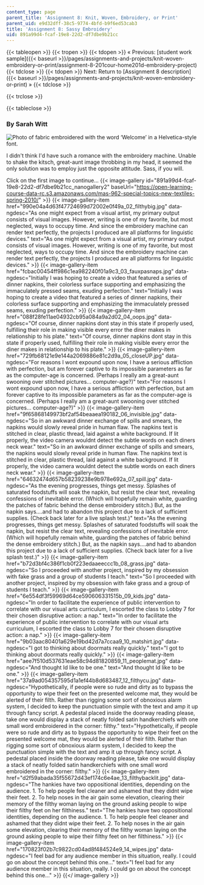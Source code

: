 ```yaml
---
content_type: page
parent_title: 'Assignment 8: Knit, Woven, Embroidery, or Print'
parent_uid: e9d32dff-38c5-9774-4bfd-b9f6ed53cab3
title: 'Assignment 8: Sassy Embroidery'
uid: 891a99d4-fcaf-19e8-22d2-df7dbe9b21cc
---
```


{{< tableopen >}}
{{< tropen >}}
{{< tdopen >}}
« Previous: [student work sample]({{< baseurl >}}/pages/assignments-and-projects/knit-woven-embroidery-or-print/assignment-8-201cour-home201d-embroidery-project)
{{< tdclose >}}
{{< tdopen >}}
Next: Return to [Assignment 8 description]({{< baseurl >}}/pages/assignments-and-projects/knit-woven-embroidery-or-print) »
{{< tdclose >}}

{{< trclose >}}

{{< tableclose >}}

### By Sarah Witt

![Photo of fabric embroidered with the word ‘Welcome’ in a Helvetica-style font. ](/courses/media-arts-and-sciences/mas-962-special-topics-new-textiles-spring-2010/assignments-and-projects/knit-woven-embroidery-or-print/01_welcome.jpg)

I didn't think I'd have such a romance with the embroidery machine. Unable to shake the kitsch, great-aunt image throbbing in my head, it seemed the only solution was to employ just the opposite attitude. Sass, if you will.

Click on the first image to continue...
{{< image-gallery id="891a99d4-fcaf-19e8-22d2-df7dbe9b21cc_nanogallery2" baseUrl="https://open-learning-course-data-rc.s3.amazonaws.com/mas-962-special-topics-new-textiles-spring-2010/" >}}
{{< image-gallery-item href="990e04a4d63f47724699d72002e0f49a_02_filthybig.jpg" data-ngdesc="As one might expect from a visual artist, my primary output consists of visual images. However, writing is one of my favorite, but most neglected, ways to occupy time. And since the embroidery machine can render text perfectly, the projects I produced are all platforms for linguistic devices." text="As one might expect from a visual artist, my primary output consists of visual images. However, writing is one of my favorite, but most neglected, ways to occupy time. And since the embroidery machine can render text perfectly, the projects I produced are all platforms for linguistic devices." >}}
{{< image-gallery-item href="fcbac00454ff986c1ea982240f01a9c3_03_fauxpasnaps.jpg" data-ngdesc="Initially I was hoping to create a video that featured a series of dinner napkins, their colorless surface supporting and emphasizing the immaculately pressed seams, exuding perfection." text="Initially I was hoping to create a video that featured a series of dinner napkins, their colorless surface supporting and emphasizing the immaculately pressed seams, exuding perfection." >}}
{{< image-gallery-item href="088f28fe11ae04932cb95a084a9a2d02_04_oops.jpg" data-ngdesc="Of course, dinner napkins dont stay in this state if properly used, fulfilling their role in making visible every error the diner makes in relationship to his plate." text="Of course, dinner napkins dont stay in this state if properly used, fulfilling their role in making visible every error the diner makes in relationship to his plate." >}}
{{< image-gallery-item href="729fb68121e9e144a2069886e81c2d9a_05_closeUP.jpg" data-ngdesc="For reasons I wont expound upon now, I have a serious affliction with perfection, but am forever captive to its impossible parameters as far as the computer-age is concerned. (Perhaps I really am a great-aunt swooning over stitched pictures... computer-age?)" text="For reasons I wont expound upon now, I have a serious affliction with perfection, but am forever captive to its impossible parameters as far as the computer-age is concerned. (Perhaps I really am a great-aunt swooning over stitched pictures... computer-age?)" >}}
{{< image-gallery-item href="9f65868149973bf2af54beaaea190182_06_invisible.jpg" data-ngdesc="So in an awkward dinner exchange of spills and smears, the napkins would slowly reveal pride in human flaw. The napkins text is stitched in clear, plastic thread, laid against a white background. If lit properly, the video camera wouldnt detect the subtle words on each diners neck wear." text="So in an awkward dinner exchange of spills and smears, the napkins would slowly reveal pride in human flaw. The napkins text is stitched in clear, plastic thread, laid against a white background. If lit properly, the video camera wouldnt detect the subtle words on each diners neck wear." >}}
{{< image-gallery-item href="64632474d657b58239238e9b978e692a_07_spill.jpg" data-ngdesc="As the evening progresses, things get messy. Splashes of saturated foodstuffs will soak the napkin, but resist the clear text, revealing confessions of inevitable error. (Which will hopefully remain white, guarding the patches of fabric behind the dense embroidery stitch.) But, as the napkin says....and had to abandon this project due to a lack of sufficient supplies. (Check back later for a live splash test.)" text="As the evening progresses, things get messy. Splashes of saturated foodstuffs will soak the napkin, but resist the clear text, revealing confessions of inevitable error. (Which will hopefully remain white, guarding the patches of fabric behind the dense embroidery stitch.) But, as the napkin says....and had to abandon this project due to a lack of sufficient supplies. (Check back later for a live splash test.)" >}}
{{< image-gallery-item href="b72d3bf4c386f1cb0f223edaaeeccc1b_08_grass.jpg" data-ngdesc="So I proceeded with another project, inspired by my obsession with fake grass and a group of students I teach." text="So I proceeded with another project, inspired by my obsession with fake grass and a group of students I teach." >}}
{{< image-gallery-item href="6e554df3f59969d64ce590606331515b_09_kids.jpg" data-ngdesc="In order to facilitate the experience of public intervention to correlate with our visual arts curriculum, I escorted the class to Lobby 7 for their chosen disruptive action: a nap." text="In order to facilitate the experience of public intervention to correlate with our visual arts curriculum, I escorted the class to Lobby 7 for their chosen disruptive action: a nap." >}}
{{< image-gallery-item href="9b03aac80401a629e19bd42d7a7ccaa9_10_matshirt.jpg" data-ngdesc="I got to thinking about doormats really quickly." text="I got to thinking about doormats really quickly." >}}
{{< image-gallery-item href="aee7f510d537631eae58c94d81820859_11_peoplemat.jpg" data-ngdesc="And thought Id like to be one." text="And thought Id like to be one." >}}
{{< image-gallery-item href="37a9ad054357595d1a1ef44b8d683487_12_filthycu.jpg" data-ngdesc="Hypothetically, if people were so rude and dirty as to bypass the opportunity to wipe their feet on the presented welcome mat, they would be alerted of their filth. Rather than rigging some sort of obnoxious alarm system, I decided to keep the punctuation simple with the text and amp it up through fancy script. A pedestal placed inside the doorway reading please, take one would display a stack of neatly folded satin handkerchiefs with one small word embroidered in the corner: filthy." text="Hypothetically, if people were so rude and dirty as to bypass the opportunity to wipe their feet on the presented welcome mat, they would be alerted of their filth. Rather than rigging some sort of obnoxious alarm system, I decided to keep the punctuation simple with the text and amp it up through fancy script. A pedestal placed inside the doorway reading please, take one would display a stack of neatly folded satin handkerchiefs with one small word embroidered in the corner: filthy." >}}
{{< image-gallery-item href="d2f59abada35f55672d43ef174c6e4ae_13_filthybacklit.jpg" data-ngdesc="The hankies have two oppositional identities, depending on the audience. 1. To help people feel cleaner and ashamed that they didnt wipe their feet. 2. To help noses in the air gain some elevation, clearing their memory of the filthy woman laying on the ground asking people to wipe their filthy feet on her filthiness." text="The hankies have two oppositional identities, depending on the audience. 1. To help people feel cleaner and ashamed that they didnt wipe their feet. 2. To help noses in the air gain some elevation, clearing their memory of the filthy woman laying on the ground asking people to wipe their filthy feet on her filthiness." >}}
{{< image-gallery-item href="170823f02b7c9822cd04ad8f484524e9_14_wipes.jpg" data-ngdesc="I feel bad for any audience member in this situation, really. I could go on about the concept behind this one..." text="I feel bad for any audience member in this situation, really. I could go on about the concept behind this one..." >}}
{{</ image-gallery >}}